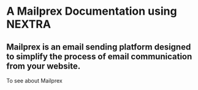 # A Mailprex Documentation using NEXTRA

## Mailprex is an email sending platform designed to simplify the process of email communication from your website.

To see about <a src="https://mailprex.top">Mailprex</a>
